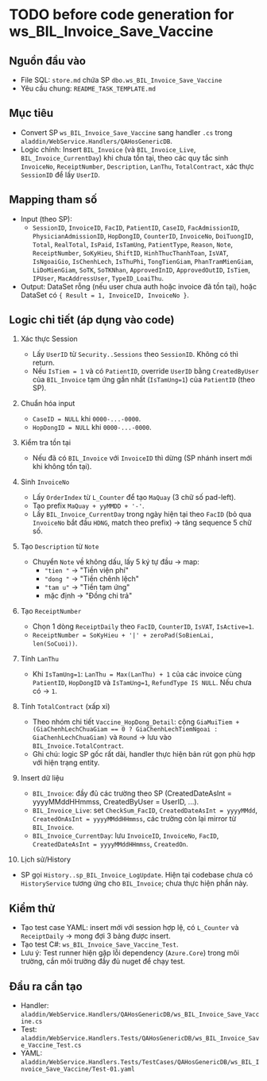 # TODO before code generation for ws_BIL_Invoice_Save_Vaccine

## Nguồn đầu vào
- File SQL: `store.md` chứa SP `dbo.ws_BIL_Invoice_Save_Vaccine`
- Yêu cầu chung: `README_TASK_TEMPLATE.md`

## Mục tiêu
- Convert SP `ws_BIL_Invoice_Save_Vaccine` sang handler `.cs` trong `aladdin/WebService.Handlers/QAHosGenericDB`.
- Logic chính: Insert `BIL_Invoice` (và `BIL_Invoice_Live`, `BIL_Invoice_CurrentDay`) khi chưa tồn tại, theo các quy tắc sinh `InvoiceNo`, `ReceiptNumber`, `Description`, `LanThu`, `TotalContract`, xác thực `SessionID` để lấy `UserID`.

## Mapping tham số
- Input (theo SP):
  - `SessionID`, `InvoiceID`, `FacID`, `PatientID`, `CaseID`, `FacAdmissionID`, `PhysicianAdmissionID`, `HopDongID`, `CounterID`, `InvoiceNo`, `DoiTuongID`, `Total`, `RealTotal`, `IsPaid`, `IsTamUng`, `PatientType`, `Reason`, `Note`, `ReceiptNumber`, `SoKyHieu`, `ShiftID`, `HinhThucThanhToan`, `IsVAT`, `IsNgoaiGio`, `IsChenhLech`, `IsThuPhi`, `TongTienGiam`, `PhanTramMienGiam`, `LiDoMienGiam`, `SoTK`, `SoTKNhan`, `ApprovedInID`, `ApprovedOutID`, `IsTiem`, `IPUser`, `MacAddressUser`, `TypeID_LoaiThu`.
- Output: DataSet rỗng (nếu user chưa auth hoặc invoice đã tồn tại), hoặc DataSet có `{ Result = 1, InvoiceID, InvoiceNo }`.

## Logic chi tiết (áp dụng vào code)
1. Xác thực Session
   - Lấy `UserID` từ `Security..Sessions` theo `SessionID`. Không có thì return.
   - Nếu `IsTiem = 1` và có `PatientID`, override `UserID` bằng `CreatedByUser` của `BIL_Invoice` tạm ứng gần nhất (`IsTamUng=1`) của `PatientID` (theo SP).

2. Chuẩn hóa input
   - `CaseID = NULL` khi `0000-...-0000`.
   - `HopDongID = NULL` khi `0000-...-0000`.

3. Kiểm tra tồn tại
   - Nếu đã có `BIL_Invoice` với `InvoiceID` thì dừng (SP nhánh insert mới khi không tồn tại).

4. Sinh `InvoiceNo`
   - Lấy `OrderIndex` từ `L_Counter` để tạo `MaQuay` (3 chữ số pad-left).
   - Tạo prefix `MaQuay + yyMMDD + '-'`.
   - Lấy `BIL_Invoice_CurrentDay` trong ngày hiện tại theo `FacID` (bỏ qua `InvoiceNo` bắt đầu `HDNG`, match theo prefix) -> tăng sequence 5 chữ số.

5. Tạo `Description` từ `Note`
   - Chuyển `Note` về không dấu, lấy 5 ký tự đầu -> map:
     - `"tien "` -> "Tiền viện phí"
     - `"dong "` -> "Tiền chênh lệch"
     - `"tam u"` -> "Tiền tạm ứng"
     - mặc định -> "Đồng chi trả"

6. Tạo `ReceiptNumber`
   - Chọn 1 dòng `ReceiptDaily` theo `FacID`, `CounterID`, `IsVAT`, `IsActive=1`.
   - `ReceiptNumber = SoKyHieu + '|' + zeroPad(SoBienLai, len(SoCuoi))`.

7. Tính `LanThu`
   - Khi `IsTamUng=1`: `LanThu = Max(LanThu) + 1` của các invoice cùng `PatientID`, `HopDongID` và `IsTamUng=1`, `RefundType IS NULL`. Nếu chưa có -> `1`.

8. Tính `TotalContract` (xấp xỉ)
   - Theo nhóm chi tiết `Vaccine_HopDong_Detail`: cộng `GiaMuiTiem + (GiaChenhLechChuaGiam == 0 ? GiaChenhLechTiemNgoai : GiaChenhLechChuaGiam)` và `Round` -> lưu vào `BIL_Invoice.TotalContract`.
   - Ghi chú: logic SP gốc rất dài, handler thực hiện bản rút gọn phù hợp với hiện trạng entity.

9. Insert dữ liệu
   - `BIL_Invoice`: đầy đủ các trường theo SP (CreatedDateAsInt = yyyyMMddHHmmss, CreatedByUser = UserID, ...).
   - `BIL_Invoice_Live`: set `CheckSum_FacID`, `CreatedDateAsInt = yyyyMMdd`, `CreatedOnAsInt = yyyyMMddHHmmss`, các trường còn lại mirror từ `BIL_Invoice`.
   - `BIL_Invoice_CurrentDay`: lưu `InvoiceID`, `InvoiceNo`, `FacID`, `CreatedDateAsInt = yyyyMMddHHmmss`, `CreatedOn`.

10. Lịch sử/History
   - SP gọi `History..sp_BIL_Invoice_LogUpdate`. Hiện tại codebase chưa có `HistoryService` tương ứng cho `BIL_Invoice`; chưa thực hiện phần này.

## Kiểm thử
- Tạo test case YAML: insert mới với session hợp lệ, có `L_Counter` và `ReceiptDaily` -> mong đợi 3 bảng được insert.
- Tạo test C#: `ws_BIL_Invoice_Save_Vaccine_Test`.
- Lưu ý: Test runner hiện gặp lỗi dependency (`Azure.Core`) trong môi trường, cần môi trường đầy đủ nuget để chạy test.

## Đầu ra cần tạo
- Handler: `aladdin/WebService.Handlers/QAHosGenericDB/ws_BIL_Invoice_Save_Vaccine.cs`
- Test: `aladdin/WebService.Handlers.Tests/QAHosGenericDB/ws_BIL_Invoice_Save_Vaccine_Test.cs`
- YAML: `aladdin/WebService.Handlers.Tests/TestCases/QAHosGenericDB/ws_BIL_Invoice_Save_Vaccine/Test-01.yaml`
